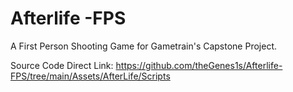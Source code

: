# Afterlife -FPS 
 A First Person Shooting Game for Gametrain's Capstone Project.
 
 Source Code Direct Link:
 https://github.com/theGenes1s/Afterlife-FPS/tree/main/Assets/AfterLife/Scripts
